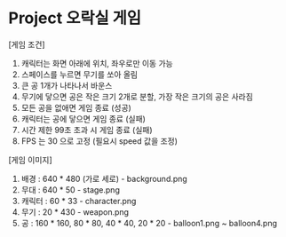 # Project 오락실 게임

[게임 조건]
1. 캐릭터는 화면 아래에 위치, 좌우로만 이동 가능
2. 스페이스를 누르면 무기를 쏘아 올림
3. 큰 공 1개가 나타나서 바운스
4. 무기에 닿으면 공은 작은 크기 2개로 분할, 가장 작은 크기의 공은 사라짐
5. 모든 공을 없애면 게임 종료 (성공)
6. 캐릭터는 공에 닿으면 게임 종료 (실패)
7. 시간 제한 99초 초과 시 게임 종료 (실패)
8. FPS 는 30 으로 고정 (필요시 speed 값을 조정)

[게임 이미지]
1. 배경 : 640 * 480 (가로 세로) - background.png
2. 무대 : 640 * 50 - stage.png 
3. 캐릭터 : 60 * 33 - character.png
4. 무기 : 20 * 430 - weapon.png
5. 공 : 160 * 160, 80 * 80, 40 * 40, 20 * 20 -  balloon1.png ~ balloon4.png 
